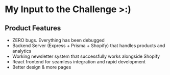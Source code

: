 # My Input to the Challenge >:)

## Product Features

- ZERO bugs. Everything has been debugged
- Backend Server (Express + Prisma + Shopify) that handles products and analytics
- Working newsletter system that successfully works alongside Shopify
- React frontend for seamless integration and rapid development
- Better design & more pages
